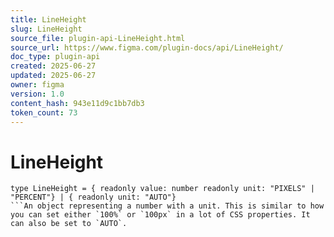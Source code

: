 ```yaml
---
title: LineHeight
slug: LineHeight
source_file: plugin-api-LineHeight.html
source_url: https://www.figma.com/plugin-docs/api/LineHeight/
doc_type: plugin-api
created: 2025-06-27
updated: 2025-06-27
owner: figma
version: 1.0
content_hash: 943e11d9c1bb7db3
token_count: 73
---
```

# LineHeight

```
type LineHeight = { readonly value: number readonly unit: "PIXELS" | "PERCENT"} | { readonly unit: "AUTO"}
```An object representing a number with a unit. This is similar to how you can set either `100%` or `100px` in a lot of CSS properties. It can also be set to `AUTO`.